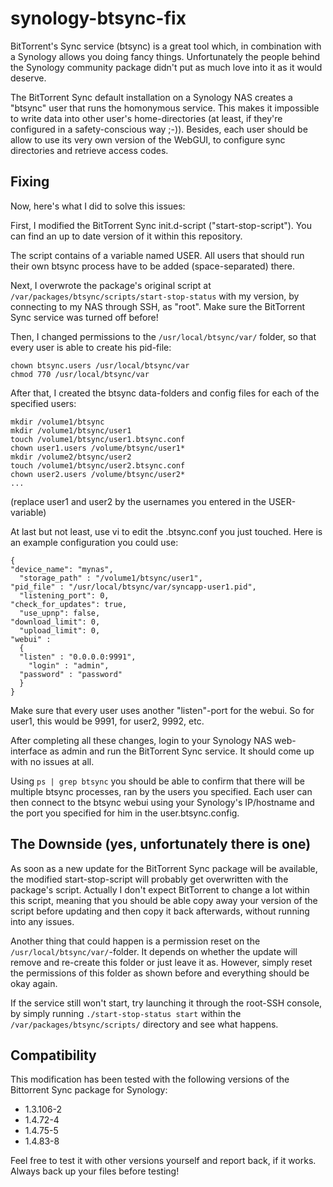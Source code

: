 synology-btsync-fix
===================

BitTorrent's Sync service (btsync) is a great tool which, in combination with a Synology allows you doing fancy things. Unfortunately the people behind the Synology community package didn't put as much love into it as it would deserve.

The BitTorrent Sync default installation on a Synology NAS creates a "btsync" user that runs the homonymous service. This makes it impossible to write data into other user's home-directories (at least, if they're configured in a safety-conscious way ;-)). Besides, each user should be allow to use its very own version of the WebGUI, to configure sync directories and retrieve access codes.

Fixing
------

Now, here's what I did to solve this issues:

First, I modified the BitTorrent Sync init.d-script ("start-stop-script"). You can find an up to date version of it within this repository.

The script contains of a variable named USER. All users that should run their own btsync process have to be added (space-separated) there.

Next, I overwrote the package's original script at `/var/packages/btsync/scripts/start-stop-status` with my version, by connecting to my NAS through SSH, as "root". Make sure the BitTorrent Sync service was turned off before!

Then, I changed permissions to the `/usr/local/btsync/var/` folder, so that every user is able to create his pid-file:

	chown btsync.users /usr/local/btsync/var
	chmod 770 /usr/local/btsync/var

After that, I created the btsync data-folders and config files for each of the specified users:

	mkdir /volume1/btsync
	mkdir /volume1/btsync/user1
	touch /volume1/btsync/user1.btsync.conf
	chown user1.users /volume/btsync/user1*
	mkdir /volume2/btsync/user2
	touch /volume1/btsync/user2.btsync.conf
	chown user2.users /volume/btsync/user2*
	...

(replace user1 and user2 by the usernames you entered in the USER-variable)

At last but not least, use vi to edit the <username>.btsync.conf you just touched. Here is an example configuration you could use:

	{
  	"device_name": "mynas",
	  "storage_path" : "/volume1/btsync/user1",
  	"pid_file" : "/usr/local/btsync/var/syncapp-user1.pid",
	  "listening_port": 0,
  	"check_for_updates": true,
	  "use_upnp": false,
  	"download_limit": 0,
	  "upload_limit": 0,
  	"webui" :
	  {
  	  "listen" : "0.0.0.0:9991",
	    "login" : "admin",
  	  "password" : "password"
	  }
	}

Make sure that every user uses another "listen"-port for the webui. So for user1, this would be 9991, for user2, 9992, etc.

After completing all these changes, login to your Synology NAS web-interface as admin and run the BitTorrent Sync service. It should come up with no issues at all.

Using `ps | grep btsync` you should be able to confirm that there will be multiple btsync processes, ran by the users you specified. Each user can then connect to the btsync webui using your Synology's IP/hostname and the port you specified for him in the user.btsync.config.

The Downside (yes, unfortunately there is one)
----------------------------------------------

As soon as a new update for the BitTorrent Sync package will be available, the modified start-stop-script will probably get overwritten with the package's script. Actually I don't expect BitTorrent to change a lot within this script, meaning that you should be able copy away your version of the script before updating and then copy it back afterwards, without running into any issues.

Another thing that could happen is a permission reset on the `/usr/local/btsync/var/`-folder. It depends on whether the update will remove and re-create this folder or just leave it as. However, simply reset the permissions of this folder as shown before and everything should be okay again.

If the service still won't start, try launching it through the root-SSH console, by simply running `./start-stop-status start` within the `/var/packages/btsync/scripts/` directory and see what happens.

Compatibility
-------------
This modification has been tested with the following versions of the Bittorrent Sync package for Synology:

- 1.3.106-2
- 1.4.72-4
- 1.4.75-5
- 1.4.83-8

Feel free to test it with other versions yourself and report back, if it works. Always back up your files before testing!
